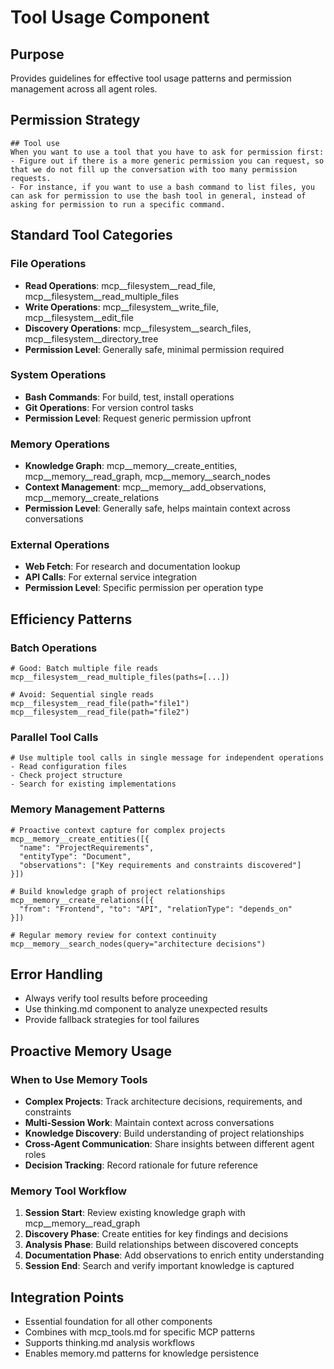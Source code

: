 # Tool Usage Component

## Purpose
Provides guidelines for effective tool usage patterns and permission management across all agent roles.

## Permission Strategy
```
## Tool use
When you want to use a tool that you have to ask for permission first:
- Figure out if there is a more generic permission you can request, so that we do not fill up the conversation with too many permission requests.
- For instance, if you want to use a bash command to list files, you can ask for permission to use the bash tool in general, instead of asking for permission to run a specific command.
```

## Standard Tool Categories

### File Operations
- **Read Operations**: mcp__filesystem__read_file, mcp__filesystem__read_multiple_files
- **Write Operations**: mcp__filesystem__write_file, mcp__filesystem__edit_file  
- **Discovery Operations**: mcp__filesystem__search_files, mcp__filesystem__directory_tree
- **Permission Level**: Generally safe, minimal permission required

### System Operations  
- **Bash Commands**: For build, test, install operations
- **Git Operations**: For version control tasks
- **Permission Level**: Request generic permission upfront

### Memory Operations
- **Knowledge Graph**: mcp__memory__create_entities, mcp__memory__read_graph, mcp__memory__search_nodes
- **Context Management**: mcp__memory__add_observations, mcp__memory__create_relations
- **Permission Level**: Generally safe, helps maintain context across conversations

### External Operations
- **Web Fetch**: For research and documentation lookup
- **API Calls**: For external service integration
- **Permission Level**: Specific permission per operation type

## Efficiency Patterns

### Batch Operations
```
# Good: Batch multiple file reads
mcp__filesystem__read_multiple_files(paths=[...])

# Avoid: Sequential single reads  
mcp__filesystem__read_file(path="file1")
mcp__filesystem__read_file(path="file2")
```

### Parallel Tool Calls
```
# Use multiple tool calls in single message for independent operations
- Read configuration files
- Check project structure  
- Search for existing implementations
```

### Memory Management Patterns
```
# Proactive context capture for complex projects
mcp__memory__create_entities([{
  "name": "ProjectRequirements", 
  "entityType": "Document",
  "observations": ["Key requirements and constraints discovered"]
}])

# Build knowledge graph of project relationships
mcp__memory__create_relations([{
  "from": "Frontend", "to": "API", "relationType": "depends_on"
}])

# Regular memory review for context continuity
mcp__memory__search_nodes(query="architecture decisions")
```

## Error Handling
- Always verify tool results before proceeding
- Use thinking.md component to analyze unexpected results
- Provide fallback strategies for tool failures

## Proactive Memory Usage

### When to Use Memory Tools
- **Complex Projects**: Track architecture decisions, requirements, and constraints
- **Multi-Session Work**: Maintain context across conversations  
- **Knowledge Discovery**: Build understanding of project relationships
- **Cross-Agent Communication**: Share insights between different agent roles
- **Decision Tracking**: Record rationale for future reference

### Memory Tool Workflow
1. **Session Start**: Review existing knowledge graph with mcp__memory__read_graph
2. **Discovery Phase**: Create entities for key findings and decisions
3. **Analysis Phase**: Build relationships between discovered concepts
4. **Documentation Phase**: Add observations to enrich entity understanding
5. **Session End**: Search and verify important knowledge is captured

## Integration Points
- Essential foundation for all other components
- Combines with mcp_tools.md for specific MCP patterns
- Supports thinking.md analysis workflows
- Enables memory.md patterns for knowledge persistence
